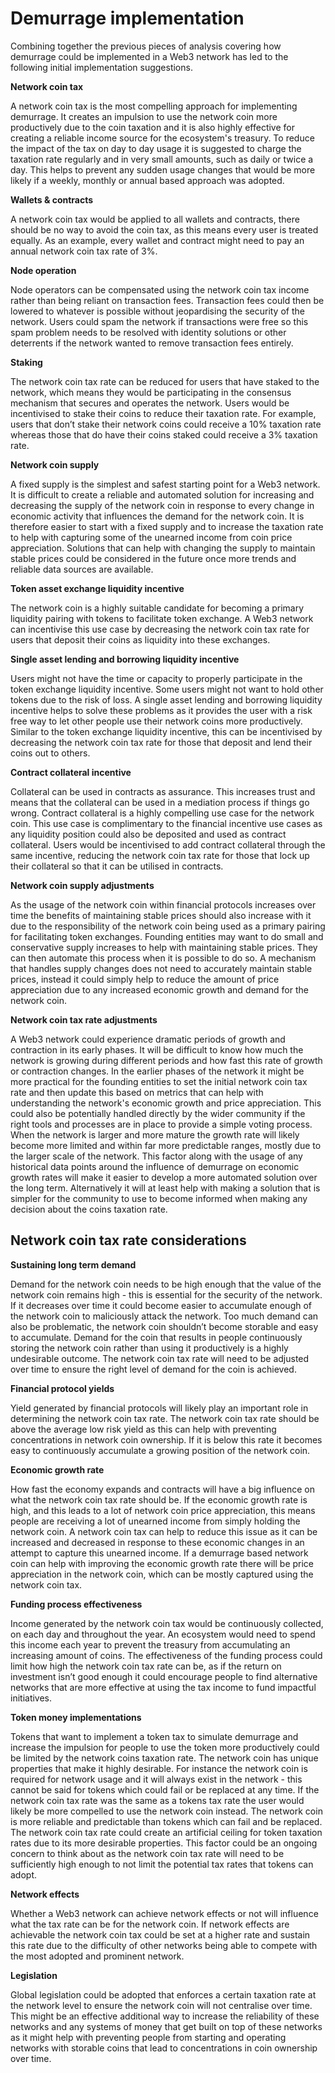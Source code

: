 # Demurrage implementation

Combining together the previous pieces of analysis covering how demurrage could be implemented in a Web3 network has led to the following initial implementation suggestions.



**Network coin tax**

A network coin tax is the most compelling approach for implementing demurrage. It creates an impulsion to use the network coin more productively due to the coin taxation and it is also highly effective for creating a reliable income source for the ecosystem's treasury. To reduce the impact of the tax on day to day usage it is suggested to charge the taxation rate regularly and in very small amounts, such as daily or twice a day. This helps to prevent any sudden usage changes that would be more likely if a weekly, monthly or annual based approach was adopted.



**Wallets & contracts**

A network coin tax would be applied to all wallets and contracts, there should be no way to avoid the coin tax, as this means every user is treated equally. As an example, every wallet and contract might need to pay an annual network coin tax rate of 3%.



**Node operation**

Node operators can be compensated using the network coin tax income rather than being reliant on transaction fees. Transaction fees could then be lowered to whatever is possible without jeopardising the security of the network. Users could spam the network if transactions were free so this spam problem needs to be resolved with identity solutions or other deterrents if the network wanted to remove transaction fees entirely.



**Staking**

The network coin tax rate can be reduced for users that have staked to the network, which means they would be participating in the consensus mechanism that secures and operates the network. Users would be incentivised to stake their coins to reduce their taxation rate. For example, users that don’t stake their network coins could receive a 10% taxation rate whereas those that do have their coins staked could receive a 3% taxation rate.



**Network coin supply**

A fixed supply is the simplest and safest starting point for a Web3 network. It is difficult to create a reliable and automated solution for increasing and decreasing the supply of the network coin in response to every change in economic activity that influences the demand for the network coin. It is therefore easier to start with a fixed supply and to increase the taxation rate to help with capturing some of the unearned income from coin price appreciation. Solutions that can help with changing the supply to maintain stable prices could be considered in the future once more trends and reliable data sources are available.



**Token asset exchange liquidity incentive**

The network coin is a highly suitable candidate for becoming a primary liquidity pairing with tokens to facilitate token exchange. A Web3 network can incentivise this use case by decreasing the network coin tax rate for users that deposit their coins as liquidity into these exchanges.



**Single asset lending and borrowing liquidity incentive**

Users might not have the time or capacity to properly participate in the token exchange liquidity incentive. Some users might not want to hold other tokens due to the risk of loss. A single asset lending and borrowing liquidity incentive helps to solve these problems as it provides the user with a risk free way to let other people use their network coins more productively. Similar to the token exchange liquidity incentive, this can be incentivised by decreasing the network coin tax rate for those that deposit and lend their coins out to others.



**Contract collateral incentive**

Collateral can be used in contracts as assurance. This increases trust and means that the collateral can be used in a mediation process if things go wrong. Contract collateral is a highly compelling use case for the network coin. This use case is complimentary to the financial incentive use cases as any liquidity position could also be deposited and used as contract collateral. Users would be incentivised to add contract collateral through the same incentive, reducing the network coin tax rate for those that lock up their collateral so that it can be utilised in contracts.



**Network coin supply adjustments**

As the usage of the network coin within financial protocols increases over time the benefits of maintaining stable prices should also increase with it due to the responsibility of the network coin being used as a primary pairing for facilitating token exchanges. Founding entities may want to do small and conservative supply increases to help with maintaining stable prices. They can then automate this process when it is possible to do so. A mechanism that handles supply changes does not need to accurately maintain stable prices, instead it could simply help to reduce the amount of price appreciation due to any increased economic growth and demand for the network coin.



**Network coin tax rate adjustments**

A Web3 network could experience dramatic periods of growth and contraction in its early phases. It will be difficult to know how much the network is growing during different periods and how fast this rate of growth or contraction changes. In the earlier phases of the network it might be more practical for the founding entities to set the initial network coin tax rate and then update this based on metrics that can help with understanding the network's economic growth and price appreciation. This could also be potentially handled directly by the wider community if the right tools and processes are in place to provide a simple voting process. When the network is larger and more mature the growth rate will likely become more limited and within far more predictable ranges, mostly due to the larger scale of the network. This factor along with the usage of any historical data points around the influence of demurrage on economic growth rates will make it easier to develop a more automated solution over the long term. Alternatively it will at least help with making a solution that is simpler for the community to use to become informed when making any decision about the coins taxation rate.



## **Network coin tax rate considerations**



**Sustaining long term demand**

Demand for the network coin needs to be high enough that the value of the network coin remains high - this is essential for the security of the network. If it decreases over time it could become easier to accumulate enough of the network coin to maliciously attack the network. Too much demand can also be problematic, the network coin shouldn’t become storable and easy to accumulate. Demand for the coin that results in people continuously storing the network coin rather than using it productively is a highly undesirable outcome. The network coin tax rate will need to be adjusted over time to ensure the right level of demand for the coin is achieved.



**Financial protocol yields**

Yield generated by financial protocols will likely play an important role in determining the network coin tax rate. The network coin tax rate should be above the average low risk yield as this can help with preventing concentrations in network coin ownership. If it is below this rate it becomes easy to continuously accumulate a growing position of the network coin.



**Economic growth rate**

How fast the economy expands and contracts will have a big influence on what the network coin tax rate should be. If the economic growth rate is high, and this leads to a lot of network coin price appreciation, this means people are receiving a lot of unearned income from simply holding the network coin. A network coin tax can help to reduce this issue as it can be increased and decreased in response to these economic changes in an attempt to capture this unearned income. If a demurrage based network coin can help with improving the economic growth rate there will be price appreciation in the network coin, which can be mostly captured using the network coin tax.



**Funding process effectiveness**

Income generated by the network coin tax would be continuously collected, on each day and throughout the year. An ecosystem would need to spend this income each year to prevent the treasury from accumulating an increasing amount of coins. The effectiveness of the funding process could limit how high the network coin tax rate can be, as if the return on investment isn’t good enough it could encourage people to find alternative networks that are more effective at using the tax income to fund impactful initiatives.



**Token money implementations**

Tokens that want to implement a token tax to simulate demurrage and increase the impulsion for people to use the token more productively could be limited by the network coins taxation rate. The network coin has unique properties that make it highly desirable. For instance the network coin is required for network usage and it will always exist in the network - this cannot be said for tokens which could fail or be replaced at any time. If the network coin tax rate was the same as a tokens tax rate the user would likely be more compelled to use the network coin instead. The network coin is more reliable and predictable than tokens which can fail and be replaced. The network coin tax rate could create an artificial ceiling for token taxation rates due to its more desirable properties. This factor could be an ongoing concern to think about as the network coin tax rate will need to be sufficiently high enough to not limit the potential tax rates that tokens can adopt.



**Network effects**

Whether a Web3 network can achieve network effects or not will influence what the tax rate can be for the network coin. If network effects are achievable the network coin tax could be set at a higher rate and sustain this rate due to the difficulty of other networks being able to compete with the most adopted and prominent network.



**Legislation**

Global legislation could be adopted that enforces a certain taxation rate at the network level to ensure the network coin will not centralise over time. This might be an effective additional way to increase the reliability of these networks and any systems of money that get built on top of these networks as it might help with preventing people from starting and operating networks with storable coins that lead to concentrations in coin ownership over time.
